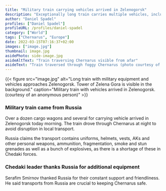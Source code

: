 ```yaml
---
title: "Military train carrying vehicles arrived in Zelenogorsk"
description: "Exceptionally long train carries multiple vehicles, including armored ones."
author: "Daniel Spadel"
profiles: ["Daniel Spadel"]
profileURL: /profiles/daniel-spadel
category: ["World"]
tags: ["Chernarus", "Europe"]
date: 2022-03-15T07:16:37+02:00
images: ["image.jpg"]
thumbnail: image.jpg
asidePhoto: side-image.jpg
asideAltText: "Train traversing Chernarus visible from afar"
asideText: "Train traversed through foggy Chernarus (photo courtesy of an anonymous reader)"
---
```


{{< figure src="image.jpg" alt="Long train with military equipment and vehicles approaches Zelenogorsk. Tower of Zelena Gora is visible in the background." caption="Military train with vehicles arrived in Zelenogorsk. (courtesy of an anonymous person)" >}}

### Military train came from Russia

Over a dozen cargo wagons and several for carrying vehicle arrived in Zelenogorsk today morning. The train drove through Chernarus at night to avoid disruption in local transport.

Russia claims the transport contains uniforms, helmets, vests, AKs and other personal weapons, ammunition, fragmentation, smoke and stun grenades as well as a bunch of explosives, as there is a shortage of these in Chedaki forces.

### Chedaki leader thanks Russia for additional equipment

Serafim Smirnov thanked Russia for their constant support and friendliness. He said transports from Russia are crucial to keeping Chernarus safe.
